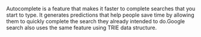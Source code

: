 Autocomplete is a feature that makes it faster to complete searches that you start to type. It generates predictions that help people save time by allowing them to quickly complete the search they already intended to do.Google search also uses the same feature using TRIE data structure.
